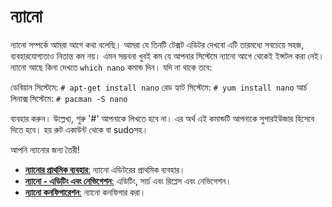 # ন্যানো

ন্যানো সম্পর্কে আমরা আগে কথা বলেছি। আমরা যে তিনটি টেক্সট এডিটর দেখবো এটি তারমধ্যে সবচেয়ে সহজ, ব্যবহারযোগ্যতাও নিতান্ত কম নয়। এমন সম্ভবনা খুবই কম যে আপনার সিস্টেমে ন্যানো আগে থেকেই ইন্সটল করা নেই। ন্যানো আছে কিনা দেখতে `which nano` কমান্ড দিন। যদি না থাকে তবে:

ডেবিয়ান সিস্টেমে: `# apt-get install nano` রেড হ্যাট সিস্টেমে: `# yum install nano` আর্চ লিনাক্স সিস্টেমে: `# pacman -S nano`

ব্যবহার করুন। উল্লেখ্য, শুরু '\#' আপনাকে লিখতে হবে না। এর অর্থ এই কমান্ডটি আপনাকে সুপারইউজার হিসেবে দিতে হবে। হয় রুট একাউন্ট থেকে বা sudoসহ।

আপনি ন্যানোর জন্য তৈরী!

* [**ন্যানোর প্রাথমিক ব্যবহার**:](3.2.1.1.nano-basic.md) ন্যানো এডিটরের প্রাথমিক ব্যবহার।
* [**ন্যানো - এডিটিং এবং নেভিগেশন**:](3.2.1.2.nano-editnavigate.md) এডিটিং, সার্চ এবং রিপ্লেস এবং নেভিগেশন।
* [**ন্যানো কনফিগারেশন**:](3.2.1.3.nano-configuration.md) ন্যানো কনফিগার করা।

